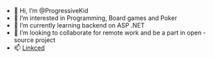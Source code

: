 - 👋 Hi, I’m @ProgressiveKid
- 👀 I’m interested in Programming, Board games and Poker
- 🌱 I’m currently learning backend on ASP .NET
- 💞️ I’m looking to collaborate for remote work and be a part in open - source project
- 📫 [Linkced](https://www.linkedin.com/in/golubv35ab02240/)

<!---
ProgressiveKid/ProgressiveKid is a ✨ special ✨ repository because its `README.md` (this file) appears on your GitHub profile.
You can click the Preview link to take a look at your changes.
--->
